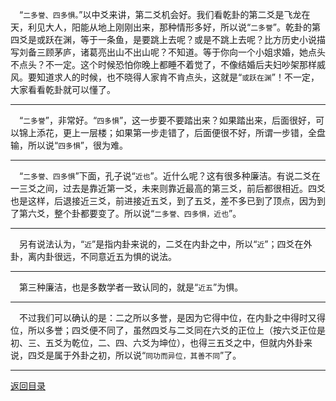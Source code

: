 &emsp;“``二多誉、四多惧。``”以中爻来讲，第二爻机会好。我们看乾卦的第二爻是飞龙在天，利见大人，阳能从地上刚刚出来，那种情形多好，所以说“``二多誉``”。乾卦的第四爻是或跃在渊，等于一条鱼，是要跳上去呢？或是不跳上去呢？比方历史小说描写刘备三顾茅庐，诸葛亮出山不出山呢？不知道。等于你向一个小姐求婚，她点头不点头？不一定。这个时候恐怕你晚上都睡不着觉了，不像结婚后夫妇吵架那样威风。要知道求人的时候，也不晓得人家肯不肯点头，这就是“``或跃在渊``”！不一定，大家看看乾卦就可以懂了。
___
&emsp;“``二多誉``”，非常好。“``四多惧``”，这一步要不要踏出来？如果踏出来，后面很好，可以锦上添花，更上一层楼；如果第一步走错了，后面便很不好，所谓一步错，全盘输，所以说“``四多惧``”，很为难。
___
&emsp;“``二多誉、四多惧``”下面，孔子说“``近也``”。近什么呢？这有很多种廉洁。有说二爻在一三爻之间，过去是靠近第一爻，未来则靠近最高的第三爻，前后都很相近。四爻也是这样，后退接近三爻，前进接近五爻，到了五爻，差不多已到了顶点，因为到了第六爻，整个卦都要变了。所以说“``二多誉、四多惧，近也``”。
___
&emsp;另有说法认为，“``近``”是指内卦来说的，二爻在内卦之中，所以“``近``”；四爻在外卦，离内卦很远，不同意近五为惧的说法。
___
&emsp;第三种廉洁，也是多数学者一致认同的，就是“``近五``”为惧。
___
&emsp;不过我们可以确认的是：二之所以多誉，是因为它得中位，在内卦之中得时又得位，所以多誉；四爻便不同了，虽然四爻与二爻同在六爻的正位上（按六爻正位是初、三、五爻为乾位，二、四、六爻为坤位），也得三五爻之中，但就内外卦来说，四爻是属于外卦之初，所以说“``同功而异位，其善不同``”了。
___
[返回目录](../../../master/README.md#目录)